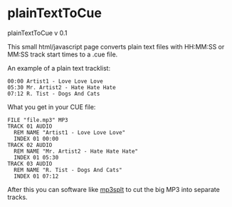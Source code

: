 # plainTextToCue 
 plainTextToCue v 0.1
 
 This small html/javascript page converts plain text files with HH:MM:SS or MM:SS track start times to a .cue file.

 An example of a plain text tracklist:

    00:00 Artist1 - Love Love Love
    05:30 Mr. Artist2 - Hate Hate Hate
    07:12 R. Tist - Dogs And Cats
 
 What you get in your CUE file:

    FILE "file.mp3" MP3
    TRACK 01 AUDIO
      REM NAME "Artist1 - Love Love Love"
      INDEX 01 00:00
    TRACK 02 AUDIO
      REM NAME "Mr. Artist2 - Hate Hate Hate"
      INDEX 01 05:30
    TRACK 03 AUDIO
      REM NAME "R. Tist - Dogs And Cats"
      INDEX 01 07:12

 After this you can software like [mp3splt](https://sourceforge.net/projects/mp3splt/) to cut the big MP3 into separate tracks.
